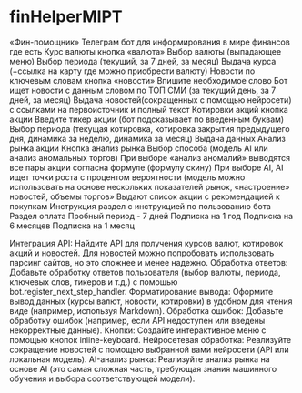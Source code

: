 # finHelperMIPT
«Фин-помощник» Телеграм бот для информирования в мире финансов
где есть
Курс валюты 
кнопка «валюта»
Выбор валюты (выпадающее меню)
Выбор периода (текущий, за 7 дней, за месяц) 
Выдача курса (+ссылка на карту где можно приобрести валюту) 
Новости по ключевым словам
кнопка «новости»
Впишите необходимое слово 
Бот ищет новости с данным словом по ТОП СМИ (за текущий день, за 7 дней, за месяц)
Выдача новостей(сокращенных с помощью нейросети) с ссылками на первоисточник и полный текст 
Котировки акций
кнопка акции 
Введите тикер акции (бот подсказывает по введенным буквам) 
Выбор периода (текущая котировка, котировка закрытия предыдущего дня, динамика за неделю, динамика за месяц)
Выдача данных 
Анализ рынка акции 
Кнопка анализ рынка 
Выбор способа (модель AI или анализ аномальных торгов)
При выборе «анализ аномалий» выводятся все пары акции согласна формуле (формулу скину)
При выборе AI, AI ищет точки роста с процентом вероятности (модель можно использовать на основе нескольких показателей рынок, «настроение» новостей, объемы торгов»
Выдают список акции с рекомендацией к покупкам 
Инструкция 
раздел с инструкцией по пользованию бота
Раздел оплата 
Пробный период - 7 дней 
Подписка на 1 год 
Подписка на 6 месяцев 
Подписка на 1 месяц

Интеграция API: Найдите API для получения курсов валют, котировок акций и новостей. Для новостей можно попробовать использовать парсинг сайтов, но это сложнее и менее надежно.
Обработка ответов: Добавьте обработку ответов пользователя (выбор валюты, периода, ключевых слов, тикеров и т.д.) с помощью bot.register_next_step_handler.
Форматирование вывода: Оформите вывод данных (курсы валют, новости, котировки) в удобном для чтения виде (например, используя Markdown).
Обработка ошибок: Добавьте обработку ошибок (например, если API недоступен или введены некорректные данные).
Кнопки: Создайте интерактивное меню с помощью кнопок inline-keyboard.
Нейросетевая обработка: Реализуйте сокращение новостей с помощью выбранной вами нейросети (API или локальная модель).
AI-анализ рынка: Реализуйте анализ рынка на основе AI (это самая сложная часть, требующая знания машинного обучения и выбора соответствующей модели).
